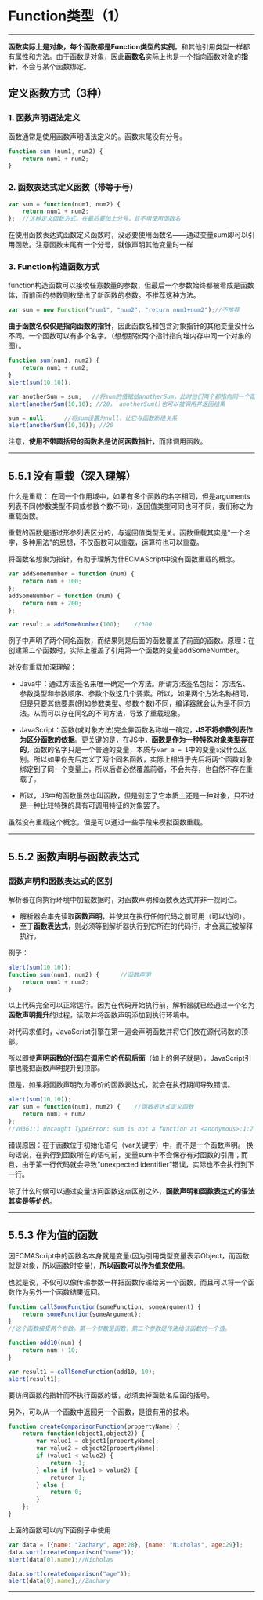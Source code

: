 # Function类型（1）
----
**函数实际上是对象，每个函数都是Function类型的实例**，和其他引用类型一样都有属性和方法。由于函数是对象，因此**函数名**实际上也是一个指向函数对象的**指针**，不会与某个函数绑定。

## 定义函数方式（3种）

### 1. **函数声明语法**定义
函数通常是使用函数声明语法定义的。函数末尾没有分号。
```js
function sum (num1, num2) {
    return num1 + num2;
}
```

### 2. **函数表达式**定义函数（带等于号）
```js
var sum = function(num1, num2) {
    return num1 + num2;
};  //这种定义函数方式，在最后要加上分号，且不用使用函数名
```
在使用函数表达式函数定义函数时，没必要使用函数名——通过变量sum即可以引用函数。注意函数末尾有一个分号，就像声明其他变量时一样

### 3. Function构造函数方式
function构造函数可以接收任意数量的参数，但最后一个参数始终都被看成是函数体，而前面的参数则枚举出了新函数的参数。不推荐这种方法。
```js
var sum = new Function("num1", "num2", "return num1+num2");//不推荐
```

**由于函数名仅仅是指向函数的指针**，因此函数名和包含对象指针的其他变量没什么不同。一个函数可以有多个名字。（想想那张两个指针指向堆内存中同一个对象的图）。
```js
function sum(num1, num2) {
    return num1 + num2;
}
alert(sum(10,10));

var anotherSum = sum;   //将sum的值赋给anotherSum，此时他们两个都指向同一个函数
alert(anotherSum(10,10); //20， anotherSum()也可以被调用并返回结果

sum = null;     //将sum设置为null，让它与函数断绝关系
alert(anotherSum(10,10)); //20
```
注意，**使用不带圆括号的函数名是访问函数指针**，而非调用函数。

---
## 5.5.1 没有重载（深入理解）
什么是重载：
在同一个作用域中，如果有多个函数的名字相同，但是arguments列表不同(参数类型不同或参数个数不同)，返回值类型可同也可不同，我们称之为重载函数。

重载的函数是通过形参列表区分的，与返回值类型无关。函数重载其实是"一个名字，多种用法"的思想，不仅函数可以重载，运算符也可以重载。

将函数名想象为指针，有助于理解为什ECMAScript中没有函数重载的概念。
```js
var addSomeNumber = function (num) {
    return num + 100;
};
addSomeNumber = function (num) {
    return num + 200;
};

var result = addSomeNumber(100);    //300
```
例子中声明了两个同名函数，而结果则是后面的函数覆盖了前面的函数。原理：在创建第二个函数时，实际上覆盖了引用第一个函数的变量addSomeNumber。

对没有重载加深理解：
- Java中：通过方法签名来唯一确定一个方法。所谓方法签名包括：
方法名、参数类型和参数顺序、参数个数这几个要素。所以，如果两个方法名称相同，但是只要其他要素(例如参数类型、参数个数)不同，编译器就会认为是不同方法。从而可以存在同名的不同方法，导致了重载现象。

- JavaScript：函数(或对象方法)完全靠函数名称唯一确定，**JS不将参数列表作为区分函数的依据**。更关键的是，在JS中，**函数是作为一种特殊对象类型存在的**，函数的名字只是一个普通的变量，本质与`var a = 1`中的变量`a`没什么区别。所以如果你先后定义了两个同名函数，实际上相当于先后将两个函数对象绑定到了同一个变量上，所以后者必然覆盖前者，不会共存，也自然不存在重载了。

- 所以，JS中的函数虽然也叫函数，但是别忘了它本质上还是一种对象，只不过是一种比较特殊的具有可调用特征的对象罢了。

虽然没有重载这个概念，但是可以通过一些手段来模拟函数重载。

----

## 5.5.2 函数声明与函数表达式

### **函数声明**和**函数表达式**的区别
解析器在向执行环境中加载数据时，对函数声明和函数表达式并非一视同仁。
- 解析器会率先读取**函数声明**，并使其在执行任何代码之前可用（可以访问）。
- 至于**函数表达式**，则必须等到解析器执行到它所在的代码行，才会真正被解释执行。

例子：
```js
alert(sum(10,10));
function sum(num1, num2) {      //函数声明
    return num1 + num2;
}
```
以上代码完全可以正常运行。因为在代码开始执行前，解析器就已经通过一个名为**函数声明提升**的过程，读取并将函数声明添加到执行环境中。

对代码求值时，JavaScript引擎在第一遍会声明函数并将它们放在源代码数的顶部。

所以即使**声明函数的代码在调用它的代码后面**（如上的例子就是），JavaScript引擎也能把函数声明提升到顶部。

但是，如果将函数声明改为等价的函数表达式，就会在执行期间导致错误。
```js
alert(sum(10,10));
var sum = function(num1, num2) {    //函数表达式定义函数
    return num1 + num2
};
//VM361:1 Uncaught TypeError: sum is not a function at <anonymous>:1:7
```
错误原因：在于函数位于初始化语句（var关键字）中，而不是一个函数声明。
换句话说，在执行到函数所在的语句前，变量sum中不会保存有对函数的引用；而且，由于第一行代码就会导致“unexpected identifier”错误，实际也不会执行到下一行。

除了什么时候可以通过变量访问函数这点区别之外，**函数声明和函数表达式的语法其实是等价的**。

---

## 5.5.3 作为值的函数

因ECMAScript中的函数名本身就是变量(因为引用类型变量表示Object，而函数就是对象，所以函数时变量)，**所以函数可以作为值来使用**。

也就是说，不仅可以像传递参数一样把函数传递给另一个函数，而且可以将一个函数作为另外一个函数结果返回。

```js
function callSomeFunction(someFunction, someArgument) {
    return someFunction(someArgument);
}
//这个函数接受两个参数。第一个参数是函数，第二个参数是传递给该函数的一个值。

function add10(num) {
    return num + 10;
}

var result1 = callSomeFunction(add10, 10);
alert(result1);
```
要访问函数的指针而不执行函数的话，必须去掉函数名后面的括号。

另外，可以从一个函数中返回另一个函数，是很有用的技术。
```js
function createComparisonFunction(propertyName) {
    return function(object1,object2)) {
        var value1 = object1[propertyName];
        var value2 = object2[propertyName];
        if (value1 < value2) {
            return -1;
        } else if (value1 > value2) {
            returen 1;
        } else {
            return 0;
        }
    };
}
```

上面的函数可以向下面例子中使用
```js
var data = [{name: "Zachary", age:28}, {name: "Nicholas", age:29}];
data.sort(createComparison("name"));
alert(data[0].name);//Nicholas

data.sort(createComparison("age"));
alert(data[0].name);//Zachary

```

----



